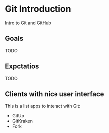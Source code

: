 # Git Introduction
Intro to Git and GitHub

## Goals

TODO

## Expctatios

TODO

## Clients with nice user interface

This is a list apps to interact with Git:

  - GitUp
  - GitKraken
  - Fork
